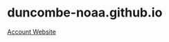 duncombe-noaa.github.io
=======================

[Account Website](http://duncombe-noaa.github.io/)
